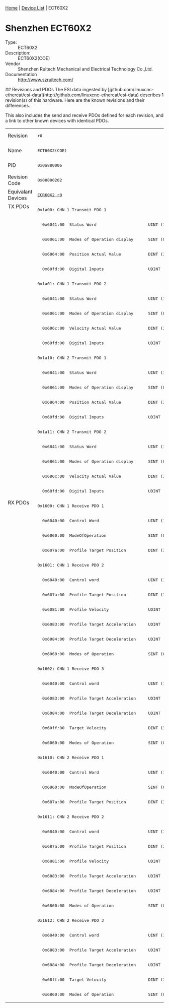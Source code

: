<div class="nav"><a href="/esi-data">Home</a> | <a href="/esi-data/devices">Device List</a> | ECT60X2</div>

#  Shenzhen ECT60X2

<dl>
  <dt>Type:</dt><dd>ECT60X2</dd>
  <dt>Description:</dt><dd>ECT60X2(COE)</dd>
  <dt>Vendor</dt><dd>Shenzhen Ruitech Mechanical and Electrical Technology Co.,Ltd. </dd>
  <dt>Documentation</dt><dd><a href="http://www.szruitech.com/">http://www.szruitech.com/</a></dd>
</dl>
## Revisions and PDOs
The ESI data ingested by [github.com/linuxcnc-ethercat/esi-data](http://github.com/linuxcnc-ethercat/esi-data) describes 1 revision(s) of this hardware.  Here are the known revisions and their differences.

This also includes the send and receive PDOs defined for each revision, and a link to other known devices with identical PDOs.

<table>
<tr >
<td class="first">Revision</td>
<td ><pre>r0</pre></td>
</tr>
<tr >
<td class="first">Name</td>
<td ><pre>ECT60X2(COE)</pre></td>
</tr>
<tr >
<td class="first">PID</td>
<td ><pre>0x0a880006</pre></td>
</tr>
<tr >
<td class="first">Revision Code</td>
<td ><pre>0x00000202</pre></td>
</tr>
<tr >
<td class="first">Equivalant Devices</td>
<td ><pre><a href="ECR60X2">ECR60X2 r0</a></pre></td>
</tr>
<tr class="txpdo pdosection">
<td class="first" rowspan=20 valign=top>TX PDOs</td>
<td><pre>0x1a00: CHN 1 Transmit PDO 1</pre></td>
<td></td>
</tr>
<tr class="txpdo">
<td ><pre>  0x6041:00  Status Word                     UINT (16 bits)</pre></td>
</tr>
<tr class="txpdo">
<td ><pre>  0x6061:00  Modes of Operation display      SINT (8 bits)</pre></td>
</tr>
<tr class="txpdo">
<td ><pre>  0x6064:00  Position Actual Value           DINT (32 bits)</pre></td>
</tr>
<tr class="txpdo">
<td ><pre>  0x60fd:00  Digital Inputs                  UDINT (32 bits)</pre></td>
</tr>
<tr class="txpdo pdosection">
<td ><pre>0x1a01: CHN 1 Transmit PDO 2</pre></td>
</tr>
<tr class="txpdo">
<td ><pre>  0x6041:00  Status Word                     UINT (16 bits)</pre></td>
</tr>
<tr class="txpdo">
<td ><pre>  0x6061:00  Modes of Operation display      SINT (8 bits)</pre></td>
</tr>
<tr class="txpdo">
<td ><pre>  0x606c:00  Velocity Actual Value           DINT (32 bits)</pre></td>
</tr>
<tr class="txpdo">
<td ><pre>  0x60fd:00  Digital Inputs                  UDINT (32 bits)</pre></td>
</tr>
<tr class="txpdo pdosection">
<td ><pre>0x1a10: CHN 2 Transmit PDO 1</pre></td>
</tr>
<tr class="txpdo">
<td ><pre>  0x6841:00  Status Word                     UINT (16 bits)</pre></td>
</tr>
<tr class="txpdo">
<td ><pre>  0x6861:00  Modes of Operation display      SINT (8 bits)</pre></td>
</tr>
<tr class="txpdo">
<td ><pre>  0x6864:00  Position Actual Value           DINT (32 bits)</pre></td>
</tr>
<tr class="txpdo">
<td ><pre>  0x68fd:00  Digital Inputs                  UDINT (32 bits)</pre></td>
</tr>
<tr class="txpdo pdosection">
<td ><pre>0x1a11: CHN 2 Transmit PDO 2</pre></td>
</tr>
<tr class="txpdo">
<td ><pre>  0x6841:00  Status Word                     UINT (16 bits)</pre></td>
</tr>
<tr class="txpdo">
<td ><pre>  0x6861:00  Modes of Operation display      SINT (8 bits)</pre></td>
</tr>
<tr class="txpdo">
<td ><pre>  0x686c:00  Velocity Actual Value           DINT (32 bits)</pre></td>
</tr>
<tr class="txpdo">
<td ><pre>  0x68fd:00  Digital Inputs                  UDINT (32 bits)</pre></td>
</tr>
<tr class="rxpdo pdosection">
<td class="first" rowspan=34 valign=top>RX PDOs</td>
<td><pre>0x1600: CHN 1 Receive PDO 1</pre></td>
<td></td>
</tr>
<tr class="rxpdo">
<td ><pre>  0x6040:00  Control Word                    UINT (16 bits)</pre></td>
</tr>
<tr class="rxpdo">
<td ><pre>  0x6060:00  ModeOfOperation                 SINT (8 bits)</pre></td>
</tr>
<tr class="rxpdo">
<td ><pre>  0x607a:00  Profile Target Position         DINT (32 bits)</pre></td>
</tr>
<tr class="rxpdo pdosection">
<td ><pre>0x1601: CHN 1 Receive PDO 2</pre></td>
</tr>
<tr class="rxpdo">
<td ><pre>  0x6040:00  Control word                    UINT (16 bits)</pre></td>
</tr>
<tr class="rxpdo">
<td ><pre>  0x607a:00  Profile Target Position         DINT (32 bits)</pre></td>
</tr>
<tr class="rxpdo">
<td ><pre>  0x6081:00  Profile Velocity                UDINT (32 bits)</pre></td>
</tr>
<tr class="rxpdo">
<td ><pre>  0x6083:00  Profile Target Acceleration     UDINT (32 bits)</pre></td>
</tr>
<tr class="rxpdo">
<td ><pre>  0x6084:00  Profile Target Deceleration     UDINT (32 bits)</pre></td>
</tr>
<tr class="rxpdo">
<td ><pre>  0x6060:00  Modes of Operation              SINT (8 bits)</pre></td>
</tr>
<tr class="rxpdo pdosection">
<td ><pre>0x1602: CHN 1 Receive PDO 3</pre></td>
</tr>
<tr class="rxpdo">
<td ><pre>  0x6040:00  Control word                    UINT (16 bits)</pre></td>
</tr>
<tr class="rxpdo">
<td ><pre>  0x6083:00  Profile Target Acceleration     UDINT (32 bits)</pre></td>
</tr>
<tr class="rxpdo">
<td ><pre>  0x6084:00  Profile Target Deceleration     UDINT (32 bits)</pre></td>
</tr>
<tr class="rxpdo">
<td ><pre>  0x60ff:00  Target Velocity                 DINT (32 bits)</pre></td>
</tr>
<tr class="rxpdo">
<td ><pre>  0x6060:00  Modes of Operation              SINT (8 bits)</pre></td>
</tr>
<tr class="rxpdo pdosection">
<td ><pre>0x1610: CHN 2 Receive PDO 1</pre></td>
</tr>
<tr class="rxpdo">
<td ><pre>  0x6840:00  Control Word                    UINT (16 bits)</pre></td>
</tr>
<tr class="rxpdo">
<td ><pre>  0x6860:00  ModeOfOperation                 SINT (8 bits)</pre></td>
</tr>
<tr class="rxpdo">
<td ><pre>  0x687a:00  Profile Target Position         DINT (32 bits)</pre></td>
</tr>
<tr class="rxpdo pdosection">
<td ><pre>0x1611: CHN 2 Receive PDO 2</pre></td>
</tr>
<tr class="rxpdo">
<td ><pre>  0x6840:00  Control word                    UINT (16 bits)</pre></td>
</tr>
<tr class="rxpdo">
<td ><pre>  0x687a:00  Profile Target Position         DINT (32 bits)</pre></td>
</tr>
<tr class="rxpdo">
<td ><pre>  0x6881:00  Profile Velocity                UDINT (32 bits)</pre></td>
</tr>
<tr class="rxpdo">
<td ><pre>  0x6883:00  Profile Target Acceleration     UDINT (32 bits)</pre></td>
</tr>
<tr class="rxpdo">
<td ><pre>  0x6884:00  Profile Target Deceleration     UDINT (32 bits)</pre></td>
</tr>
<tr class="rxpdo">
<td ><pre>  0x6860:00  Modes of Operation              SINT (8 bits)</pre></td>
</tr>
<tr class="rxpdo pdosection">
<td ><pre>0x1612: CHN 2 Receive PDO 3</pre></td>
</tr>
<tr class="rxpdo">
<td ><pre>  0x6840:00  Control word                    UINT (16 bits)</pre></td>
</tr>
<tr class="rxpdo">
<td ><pre>  0x6883:00  Profile Target Acceleration     UDINT (32 bits)</pre></td>
</tr>
<tr class="rxpdo">
<td ><pre>  0x6884:00  Profile Target Deceleration     UDINT (32 bits)</pre></td>
</tr>
<tr class="rxpdo">
<td ><pre>  0x68ff:00  Target Velocity                 DINT (32 bits)</pre></td>
</tr>
<tr class="rxpdo">
<td ><pre>  0x6860:00  Modes of Operation              SINT (8 bits)</pre></td>
</tr>
</table>
